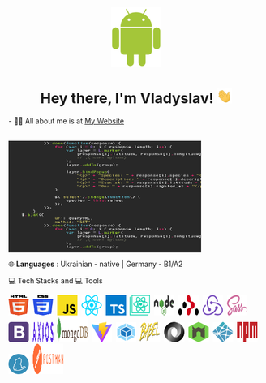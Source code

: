 <div id="header" align="center">

<img src="./image/android-icon.svg" width="100"/>

<h1>
Hey there, I'm Vladyslav!
<img src="./assets/giphy (1).gif" width="30px" alt="GIF">
</h1>

</div>
- 🙋‍♂️ All about me is at <a href="https://main--vladyslav-svitlychnyi-portfolio.netlify.app/"> My Website </a>
<br>
<br>

<img align="center" src="./assets/code (1).gif" width="380" height="220"/><br>

🌐 **Languages** :
Ukrainian - native | Germany - B1/A2

💻 Tech Stacks and 💻 Tools

<div>
<img src="./image/html-5.svg " title="HTML5" alt="HTML5" width="40" height="40"/>&nbsp;
<img src="./image/css-3.svg " title="CSS3" alt="CSS3" width="40" height="40"/>&nbsp;
<img src="./image/javascript.svg"  title="JS" alt="JS" width="40" height="40"/>&nbsp;
<img src="./image/react.svg" title="React" alt="React" width="40" height="40"/>&nbsp;
<img src="./image/typescript-icon.svg" title="TS" alt="TS"width="40" height="40"/>&nbsp;
<img src="./image/create-react-app.svg " title="create-react-app" alt="create-react-app" width="40" height="40"/>&nbsp;
<img src="./image/nodejs.svg" title="Node.js" alt="Node.js" width="40" height="40"/>&nbsp;
<img src="./image/react-router.svg" title="React-Router" alt="react-router" width="40" height="40"/>&nbsp;
<img src="./image/redux.svg"  title="Redux" alt="Redux" width="40" height="40"/>&nbsp;
<img src="./image/sass.svg" title="sass" alt="sass" width="40" height="40"/>&nbsp;
<img src="./image/bootstrap.svg" title="Bootstrap" alt="Bootstrap" width="40" height="40"/>&nbsp;
<img src="./image/axios.svg" title="axios" alt="axios" width="40" height="40"/>&nbsp;
<img src="./image/mongodb.svg" title="MongoDB" alt="MongoDB" width="60" height="50"/>&nbsp;
<img src="./image/vitejs.svg" title="Vitejs" alt="Vitejs" width="40" height="40"/>&nbsp;
<img src="./image/webpack.svg " title="Webpack" alt="Webpack" width="40" height="40"/>&nbsp;
<img src="./image/babel.svg" title="Babel" alt="Babel" width="40" height="40"/>&nbsp;
<img src="./image/json.svg" title="JSON" alt="JSON" width="40" height="40"/>&nbsp;
<img src="./image/nodemon.svg" title="Nodemon" alt="Nodemon" width="40" height="40"/>&nbsp;
<img src="./image/netlify.svg" title="Netlify" alt="Netlify" width="40" height="40"/>&nbsp;
<img src="./image/npm.svg" title="NPM" alt="NPM" width="40" height="40"/>&nbsp;
<img src="./image/yarn.svg" title="yarn" alt="yarn" width="40" height="40"/>&nbsp;
<img src="./image/postman.svg" title="websocket" alt="websocket" width="60" height="60"/>&nbsp;
</div>
